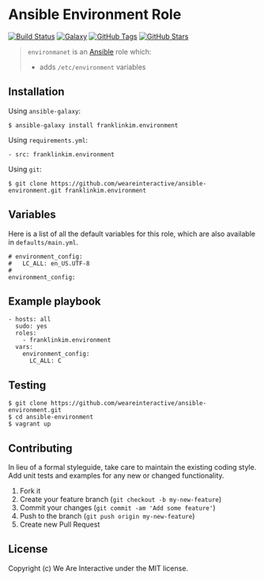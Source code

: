 # Ansible Environment Role

[![Build Status](https://img.shields.io/travis/weareinteractive/ansible-environment.svg)](https://travis-ci.org/weareinteractive/ansible-environment)
[![Galaxy](http://img.shields.io/badge/galaxy-franklinkim.environment-blue.svg)](https://galaxy.ansible.com/list#/roles/1408)
[![GitHub Tags](https://img.shields.io/github/tag/weareinteractive/ansible-environment.svg)](https://github.com/weareinteractive/ansible-environment)
[![GitHub Stars](https://img.shields.io/github/stars/weareinteractive/ansible-environment.svg)](https://github.com/weareinteractive/ansible-environment)

> `environmanet` is an [Ansible](http://www.ansible.com) role which:
>
> * adds `/etc/environment` variables

## Installation

Using `ansible-galaxy`:

```
$ ansible-galaxy install franklinkim.environment
```

Using `requirements.yml`:

```
- src: franklinkim.environment
```

Using `git`:

```
$ git clone https://github.com/weareinteractive/ansible-environment.git franklinkim.environment
```

## Variables

Here is a list of all the default variables for this role, which are also available in `defaults/main.yml`.

```
# environment_config:
#   LC_ALL: en_US.UTF-8
#
environment_config:
```

## Example playbook

```
- hosts: all
  sudo: yes
  roles:
    - franklinkim.environment
  vars:
    environment_config:
      LC_ALL: C
```

## Testing

```
$ git clone https://github.com/weareinteractive/ansible-environment.git
$ cd ansible-environment
$ vagrant up
```

## Contributing

In lieu of a formal styleguide, take care to maintain the existing coding style. Add unit tests and examples for any new or changed functionality.

1. Fork it
2. Create your feature branch (`git checkout -b my-new-feature`)
3. Commit your changes (`git commit -am 'Add some feature'`)
4. Push to the branch (`git push origin my-new-feature`)
5. Create new Pull Request

## License
Copyright (c) We Are Interactive under the MIT license.
